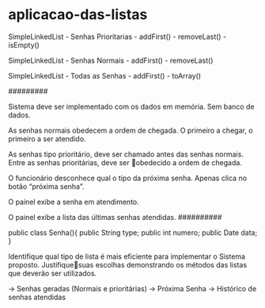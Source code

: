 # aplicacao-das-listas


SimpleLinkedList - Senhas Prioritarias
	- addFirst()
	- removeLast()
	- isEmpty()

SimpleLinkedList - Senhas Normais
	- addFirst()
	- removeLast()

SimpleLinkedList - Todas as Senhas
	- addFirst()
	- toArray()

#########

Sistema deve ser implementado com os dados em memória. Sem banco de dados.

As senhas normais obedecem a ordem de chegada. O primeiro a chegar, o primeiro a ser atendido.

As senhas tipo prioritário, deve ser chamado antes das senhas normais. Entre as senhas prioritárias, deve ser obedecido a ordem de chegada.

O funcionário desconhece qual o tipo da próxima senha. Apenas clica no botão “próxima senha”.

O painel exibe a senha em atendimento.

O painel exibe a lista das últimas senhas atendidas.
##########

public class Senha(){
	public String type;
	public int numero;
	public Date data;
}

Identifique qual tipo de lista é mais eficiente para implementar o Sistema proposto. Justifiquesuas escolhas demonstrando os métodos das listas que deverão ser utilizados.

-> Senhas geradas (Normais e prioritárias)
-> Próxima Senha
-> Histórico de senhas atendidas

